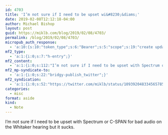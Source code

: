 ```yaml
---
id: 4703
title: 'I’m not sure if I need to be upset wi&#8230;&diams;'
date: 2019-02-08T12:12:18-04:00
author: Michael Bishop
layout: post
guid: https://miklb.com/blog/2019/02/08/4703/
permalink: /blog/2019/02/08/4703/
micropub_auth_response:
  - 'a:10:{s:10:"token_type";s:6:"Bearer";s:5:"scope";s:19:"create update media";s:2:"me";s:18:"https://miklb.com/";s:9:"issued_by";s:45:"https://miklb.com/wp-json/indieauth/1.0/token";s:9:"client_id";s:21:"https://quill.p3k.io/";s:11:"client_name";s:5:"Quill";s:11:"client_icon";s:46:"https://quill.p3k.io/images/quill-icon-196.png";s:9:"issued_at";i:1547363104;s:4:"user";i:1;s:13:"last_accessed";i:1549645938;}'
mf2_type:
  - 'a:1:{i:0;s:7:"h-entry";}'
mf2_content:
  - 'a:1:{i:0;s:112:"I’m not sure if I need to be upset with Spectrum or C-SPAN for bad audio on the Whitaker hearing but it sucks.";}'
mf2_mp-syndicate-to:
  - 'a:1:{i:0;s:22:"bridgy-publish_twitter";}'
mf2_syndication:
  - 'a:1:{i:0;s:52:"https://twitter.com/miklb/status/1093920483345657856";}'
categories:
  - misc
format: aside
kind:
  - Note
---
```

I’m not sure if I need to be upset with Spectrum or C-SPAN for bad audio on the Whitaker hearing but it sucks.
